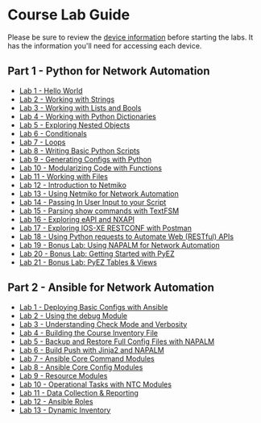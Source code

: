 # Course Lab Guide

Please be sure to review the [device information](labs/DEVICE_INFO.md) before starting the labs.  It has the information you'll need for accessing each device.  

## Part 1 - Python for Network Automation

- [Lab 1 - Hello World](labs/Lab_01_Hello_World.md)
- [Lab 2 - Working with Strings ](labs/Lab_02_Working_with_Strings.md)
- [Lab 3 - Working with Lists and Bools ](labs/Lab_03_Lists_and_Bools.md) 
- [Lab 4 - Working with Python Dictionaries](labs/Lab_04_Dictionaries.md)
- [Lab 5 - Exploring Nested Objects](labs/Lab_05_Nested_Objects.md)
- [Lab 6 - Conditionals](labs/Lab_06_Conditionals.md)
- [Lab 7 - Loops](labs/Lab_07_Loops.md) 
- [Lab 8 - Writing Basic Python Scripts](labs/Lab_08_Writing_Scripts.md)
- [Lab 9 - Generating Configs with Python](labs/Lab_09_Scripts_Generating_Configurations.md)
- [Lab 10 - Modularizing Code with Functions](labs/Lab_10_Modularizing_Python_Script.md)
- [Lab 11 - Working with Files](labs/Lab_11_Working_with_Files.md)
- [Lab 12 - Introduction to Netmiko](labs/Lab_12_Netmiko_Intro.md)
- [Lab 13 - Using Netmiko for Network Automation](labs/Lab_13_Netmiko_Automation.md)
- [Lab 14 - Passing In User Input to your Script](labs/Lab_14_User_Input.md)
- [Lab 15 - Parsing show commands with TextFSM](labs/Lab_15_Parsing_TextFSM.md)
- [Lab 16 - Exploring eAPI and NXAPI](labs/Lab_16_Exploring_eAPI_NXAPI.md)
- [Lab 17 - Exploring IOS-XE RESTCONF with Postman](labs/Lab_17_Postman_RESTCONF.md)
- [Lab 18 - Using Python requests to Automate Web (RESTful) APIs](labs/Lab_18_Python_requests.md)
- [Lab 19 - Bonus Lab: Using NAPALM for Network Automation](labs/Lab_19_Python_requests.md)
- [Lab 20 - Bonus Lab: Getting Started with PyEZ](labs/Lab_20_Juniper_PyEZ_Part_1.md)
- [Lab 21 - Bonus Lab: PyEZ Tables & Views](labs/Lab_21_Juniper_PyEZ_Part_2.md)

## Part 2 - Ansible for Network Automation

- [Lab 1 - Deploying Basic Configs with Ansible](labs/Ansible_Lab_01_Deploy_Basic_Configs.md)
- [Lab 2 - Using the debug Module](labs/Ansible_Lab_02_Debug_Module.md)
- [Lab 3 - Understanding Check Mode and Verbosity](labs/Ansible_Lab_03_Config_Verbosity_Check.md) 
- [Lab 4 - Building the Course Inventory File](labs/Ansible_Lab_04_Course_Inventory_File.md)
- [Lab 5 - Backup and Restore Full Config Files with NAPALM](labs/Ansible_Lab_05_Backup_Restore_Configs.md)
- [Lab 6 - Build Push with Jinja2 and NAPALM](labs/Ansible_Lab_06_Build_Push.md)
- [Lab 7 - Ansible Core Command Modules](labs/Ansible_Lab_07_Core_Command_Module.md)
- [Lab 8 - Ansible Core Config Modules](labs/Ansible_Lab_08_Core_Config_Module.md)
- [Lab 9 - Resource Modules](labs/Ansible_Lab_09_Resource_Modules.md)
- [Lab 10 - Operational Tasks with NTC Modules]()
- [Lab 11 - Data Collection & Reporting]()
- [Lab 12 - Ansible Roles]()  
- [Lab 13 - Dynamic Inventory]()


